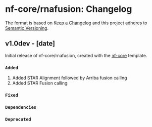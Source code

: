 # nf-core/rnafusion: Changelog

The format is based on [Keep a Changelog](https://keepachangelog.com/en/1.0.0/)
and this project adheres to [Semantic Versioning](https://semver.org/spec/v2.0.0.html).

## v1.0dev - [date]

Initial release of nf-core/rnafusion, created with the [nf-core](https://nf-co.re/) template.

### `Added`
1. Added STAR Alignment followed by Arriba fusion calling
2. Added STAR Fusion calling

### `Fixed`

### `Dependencies`

### `Deprecated`
